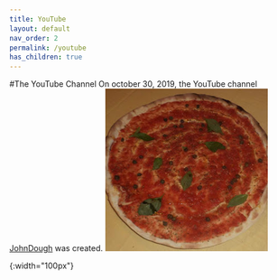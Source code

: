```yaml
---
title: YouTube
layout: default
nav_order: 2
permalink: /youtube
has_children: true
---
```


#The YouTube Channel
On october 30, 2019, the YouTube channel [JohnDough](https://www.youtube.com/channel/UC0Ebq-NNBboBxy1fRrRj2cA) was created. ![Channel Profile Picture]

[Channel Profile Picture]: ../assets/img/unnamed.jpg
{:width="100px"} 